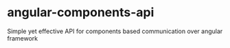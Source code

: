 # angular-components-api
Simple yet effective API for components based communication over angular framework
